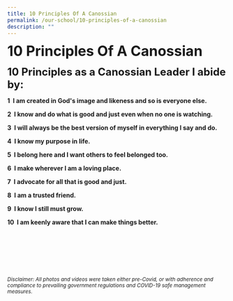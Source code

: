 ```yaml
---
title: 10 Principles Of A Canossian
permalink: /our-school/10-principles-of-a-canossian
description: ""
---
```

**<font size=6>10 Principles Of A Canossian</font>**

**<font size=5>10 Principles as a Canossian Leader I abide by:</font>**


  

**1  I am created in God's image and likeness and so is everyone else.**<br>

**2  I know and do what is good and just even when no one is watching.**<br>

**3  I will always be the best version of myself in everything I say and do.**<br>

**4  I know my purpose in life.**<br>

**5  I belong here and I want others to feel belonged too.**<br>

**6  I make wherever I am a loving place.**<br>

**7  I advocate for all that is good and just.**<br>

**8  I am a trusted friend.**<br>

**9  I know I still must grow.** <br>

**10  I am keenly aware that I can make things better.**












<br><br><br><br><br><br>
<sup>_Disclaimer: All photos and videos were taken either pre-Covid, or with adherence and compliance to prevailing government regulations and COVID-19 safe management measures._</sup>
